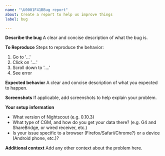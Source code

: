 ```yaml
---
name: "\U0001F41BBug report"
about: Create a report to help us improve things
label: bug

---
```


**Describe the bug**
A clear and concise description of what the bug is.

**To Reproduce**
Steps to reproduce the behavior:
1. Go to '...'
2. Click on '....'
3. Scroll down to '....'
4. See error

**Expected behavior**
A clear and concise description of what you expected to happen.

**Screenshots**
If applicable, add screenshots to help explain your problem.

**Your setup information**
- What version of Nightscout (e.g. 0.10.3)
- What type of CGM, and how do you get your data there? (e.g. G4 and ShareBridge, or wired receiver, etc.)
- Is your issue specific to a browser (Firefox/Safari/Chrome?) or a device (Android phone, etc.)?

**Additional context**
Add any other context about the problem here.
